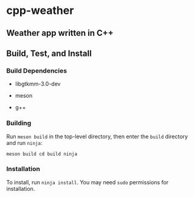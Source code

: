 # cpp-weather

## Weather app written in C++

## Build, Test, and Install

### Build Dependencies

+ libgtkmm-3.0-dev

+ meson

+ g++

### Building

Run `meson build` in the top-level directory, then enter the `build` directory and run `ninja`:

`meson build
cd build
ninja`

### Installation

To install, run `ninja install`. You may need `sudo` permissions for installation.
